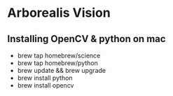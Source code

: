 # Arborealis Vision

## Installing OpenCV & python on mac
* brew tap homebrew/science
* brew tap homebrew/python
* brew update && brew upgrade
* brew install python
* brew install opencv
